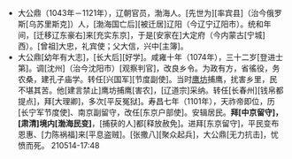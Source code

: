 - 大公鼎（1043年－1121年），辽朝官员，渤海人。[先世为][率宾县]（治今俄罗斯[乌苏里斯克]）人，[渤海国亡后][被迁居]辽阳（今辽宁辽阳市）。统和年间，[迁移辽东豪右]来[充实东京]，于是[安家在]大定府（今内蒙古[宁城]西）。[曾祖]大忠，礼宾使；父大信，兴中[主簿]。
- 大公鼎[幼年有大志]，[长大后][好学]。咸雍十年（1074年），三十二岁[登进士第]。调[沈州]（治今沈阳市）[观察判官]，改良乡令。为政有方，省徭役，务农桑，建孔子庙学。转任[兴国军][节度副使]。当时[鹰坊](((1jO7q9ptL)))捕鹰，扰害乡里，民不堪其苦。他[建言禁止]鹰坊捕鹰[害农]，[辽道宗]采纳。转任[长春州][钱帛都提点]，拜[大理卿]，多次[平反冤狱]。寿昌七年（1101年），天祚帝即位，历[长宁军节度使]、南京副留守，改任[东京户部使]。安辑居民。**拜[中京留守]，[肃清]境内[渤海民变]**，[捕获的人]都[释放赦免]。进拜[东京留守]，平民变布恩惠、[力陈祸福]来[平息盗贼]。[张撒八][聚众起兵]，大公鼎[无力抗击]，忧愤而死。
210514-17:48
